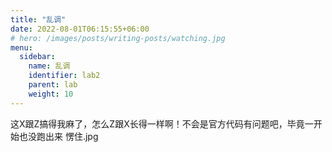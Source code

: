 ```yaml
---
title: "乱调"
date: 2022-08-01T06:15:55+06:00
# hero: /images/posts/writing-posts/watching.jpg
menu:
  sidebar:
    name: 乱调
    identifier: lab2
    parent: lab
    weight: 10
---
```

这X跟Z搞得我麻了，怎么Z跟X长得一样啊！不会是官方代码有问题吧，毕竟一开始也没跑出来
愣住.jpg